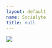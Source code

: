 ```yaml
---
layout: default
name: Socialyte
title: null
---
```


<img style="display: block; margin: auto;"
src="https://avatars.githubusercontent.com/u/81434770">
